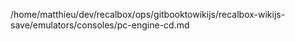 /home/matthieu/dev/recalbox/ops/gitbooktowikijs/recalbox-wikijs-save/emulators/consoles/pc-engine-cd.md